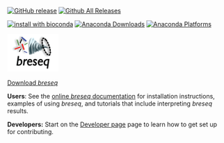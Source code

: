 [![GitHub release](https://img.shields.io/github/release/barricklab/breseq.svg)](https://github.com/barricklab/breseq/releases/latest)
[![Github All Releases](https://img.shields.io/github/downloads/barricklab/breseq/total.svg)](https://github.com/barricklab/breseq/releases)

[![install with bioconda](https://img.shields.io/badge/install%20with-bioconda-brightgreen.svg?style=flat)](http://bioconda.github.io/recipes/breseq/README.html)
[![Anaconda Downloads](https://anaconda.org/bioconda/breseq/badges/downloads.svg)](http://bioconda.github.io/recipes/breseq/README.html)
[![Anaconda Platforms](https://anaconda.org/bioconda/breseq/badges/platforms.svg)](http://bioconda.github.io/recipes/breseq/README.html)

![Breseq Logo](https://github.com/barricklab/breseq/blob/master/src/doc/images/breseq.png)

[Download _breseq_](https://github.com/barricklab/breseq/releases)

**Users**: See the [online _breseq_ documentation](https://github.com/barricklab/breseq/wiki) for installation instructions, examples of using _breseq_, and tutorials that include interpreting _breseq_ results.

**Developers:** Start on the [Developer page](https://github.com/barricklab/breseq/wiki/developer) page to learn how to get set up for contributing.
